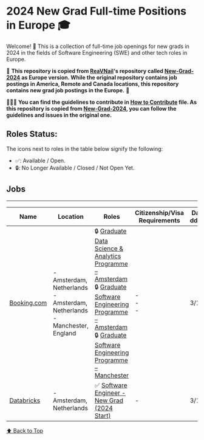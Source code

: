 # 2024 New Grad Full-time Positions in Europe 🎓

Welcome! 🎉
This is a collection of full-time job openings for new grads in 2024 in the fields of Software Engineering (SWE) and other tech roles in Europe.

🙏 **This repository is copied from [ReaVNail](https://github.com/ReaVNaiL)'s repository called [New-Grad-2024](https://github.com/ReaVNaiL/New-Grad-2024) as Europe version. While the original repository contains job postings in America, Remote and Canada locations, this repository contains new grad job postings in the Europe.** 🙏

👨🏻‍💻 **You can find the guidelines to contribute in [How to Contribute](https://github.com/shintalha/New-Grad-Europe-2024/blob/main/How_to_Contribute.md) file. As this repository is copied from [New-Grad-2024](https://github.com/ReaVNaiL/New-Grad-2024), you can follow the guidelines and issues in the original one.**

## Roles Status:
The icons next to roles in the table below signify the following:

- ✅: Available / Open.
- 🔒: No Longer Available / Closed / Not Open Yet.

## Jobs

----

| Name         | Location     | Roles                | Citizenship/Visa Requirements | Date Added <br> dd/mm/yyyy |
| ------------ | ------------ | -------------------- | ----------------------------- | --------------------------- |
| [Booking.com](https://careers.booking.com) | - Amsterdam, Netherlands <br> - Amsterdam, Netherlands <br> - Manchester, England | 🔒 [Graduate Data Science & Analytics Programme – Amsterdam]() <br> 🔒 [Graduate Software Engineering Programme – Amsterdam]() <br> 🔒 [Graduate Software Engineering Programme – Manchester]() | - <br> - <br> - | 3/12/2023 |
| [Databricks](https://www.databricks.com) | - Amsterdam, Netherlands |  ✅ [Software Engineer - New Grad (2024 Start)](https://www.databricks.com/company/careers/university-recruiting/software-engineer---new-grad-2024-start-6866549002) | - | 3/12/2023 |

[⬆️ Back to Top](#jobs)
